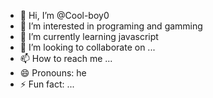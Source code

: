 - 👋 Hi, I’m @Cool-boy0
- 👀 I’m interested in programing and gamming
- 🌱 I’m currently learning javascript
- 💞️ I’m looking to collaborate on ...
- 📫 How to reach me ...
- 😄 Pronouns: he
- ⚡ Fun fact: ...

<!---
Cool-boy0/Cool-boy0 is a ✨ special ✨ repository because its `README.md` (this file) appears on your GitHub profile.
You can click the Preview link to take a look at your changes.
--->

